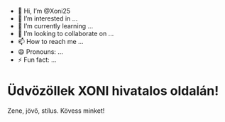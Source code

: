 - 👋 Hi, I’m @Xoni25
- 👀 I’m interested in ...
- 🌱 I’m currently learning ...
- 💞️ I’m looking to collaborate on ...
- 📫 How to reach me ...
- 😄 Pronouns: ...
- ⚡ Fun fact: ...

<!---
Xoni25/Xoni25 is a ✨ special ✨ repository because its `README.md` (this file) appears on your GitHub profile.
You can click the Preview link to take a look at your changes.
--->

<html>
<head><title>XONI</title></head>
<body>
  <h1>Üdvözöllek XONI hivatalos oldalán!</h1>
  <p>Zene, jövő, stílus. Kövess minket!</p>
</body>
</html>
